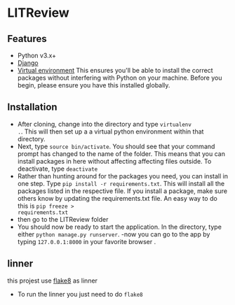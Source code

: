 # LITReview
##

## Features

- Python v3.x+
- [Django](https://www.djangoproject.com/)
- [Virtual environment](https://virtualenv.pypa.io/en/stable/installation.html)
  This ensures you'll be able to install the correct packages without interfering with Python on your machine.
  Before you begin, please ensure you have this installed globally. 


## Installation

 - After cloning, change into the directory and type <code>virtualenv .</code>. This will then set up a a virtual python environment within that directory.
 - Next, type <code>source bin/activate</code>. You should see that your command prompt has changed to the name of the folder. This means that you can install packages in here without affecting affecting files outside. To deactivate, type <code>deactivate</code>
- Rather than hunting around for the packages you need, you can install in one step. Type <code>pip install -r requirements.txt</code>. This will install all the packages listed in the respective file. If you install a package, make sure others know by updating the requirements.txt file. An easy way to do this is <code>pip freeze > requirements.txt</code>
- then go to the LITReview folder
- You should now be ready to start the application. In the directory, type either <code>python manage.py runserver</code>.
-now you can go to the app  by typing <code>127.0.0.1:8000</code> in your favorite browser .

## linner

this projest use [flake8](https://flake8.pycqa.org/en/latest/) as linner

- To run the linner you just need to do  <code>flake8</code>
